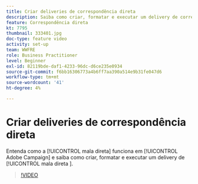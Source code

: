 ```yaml
---
title: Criar deliveries de correspondência direta
description: Saiba como criar, formatar e executar um delivery de correspondência direta.
feature: Correspondência direta
kt: 7795
thumbnail: 333401.jpg
doc-type: feature video
activity: set-up
team: WWFRE
role: Business Practitioner
level: Beginner
exl-id: 82119bde-daf1-4233-96dc-d6ce235e0934
source-git-commit: f6bb16306773a4b6ff7aa390a514e9b31fe047d6
workflow-type: tm+mt
source-wordcount: '41'
ht-degree: 4%

---
```


# Criar deliveries de correspondência direta

Entenda como a [!UICONTROL mala direta] funciona em [!UICONTROL Adobe Campaign] e saiba como criar, formatar e executar um delivery de [!UICONTROL mala direta ].

>[!VIDEO](https://video.tv.adobe.com/v/333401?quality=12)
